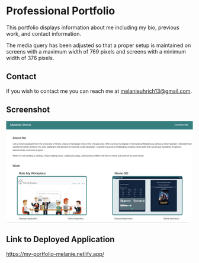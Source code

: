 # Professional Portfolio

This portfolio displays information about me including my bio, previous work, and contact information. 

The media query has been adjusted so that a proper setup is maintained on screens with a maximum width of 769 pixels and screens with a minimum width of 376 pixels.

## Contact 

If you wish to contact me you can reach me at melanieuhrich13@gmail.com.

## Screenshot 

![screenshot](./portfolio//src/assets/portfolio.png)

## Link to Deployed Application 

https://my-portfolio-melanie.netlify.app/

